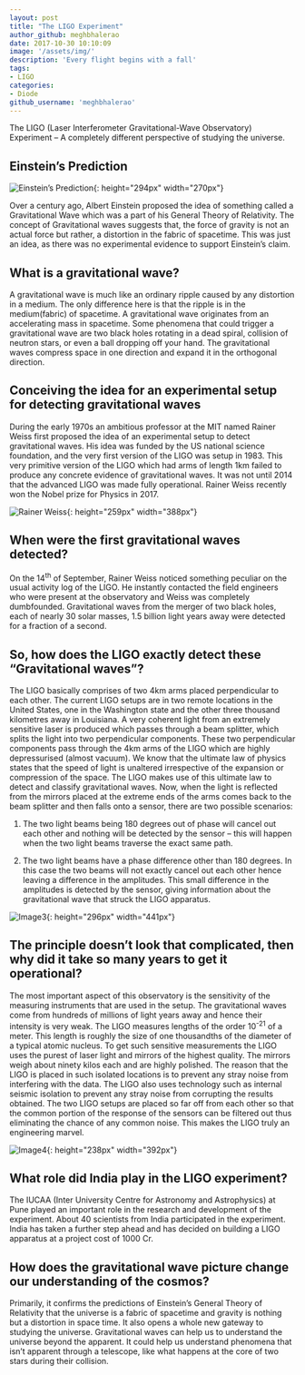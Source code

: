 ```yaml
---
layout: post
title: "The LIGO Experiment"
author_github: meghbhalerao
date: 2017-10-30 10:10:09
image: '/assets/img/'
description: 'Every flight begins with a fall'
tags:
- LIGO
categories:
- Diode
github_username: 'meghbhalerao'
---
```


The LIGO (Laser Interferometer Gravitational-Wave Observatory) Experiment – A completely different perspective of studying the universe.

## Einstein’s Prediction

![Einstein’s Prediction](/blog/assets/img/the-ligo-experiment/image1.jpeg){: height="294px" width="270px"}

Over a century ago, Albert Einstein proposed the idea of something called a Gravitational Wave which was a part of his General Theory of Relativity. The concept of Gravitational waves suggests that, the force of gravity is not an actual force but rather, a distortion in the fabric of spacetime. This was just an idea, as there was no experimental evidence to support Einstein’s claim.

## What is a gravitational wave?

A gravitational wave is much like an ordinary ripple caused by any distortion in a medium. The only difference here is that the ripple is in the medium(fabric) of spacetime. A gravitational wave originates from an accelerating mass in spacetime. Some phenomena that could trigger a gravitational wave are two black holes rotating in a dead spiral, collision of neutron stars, or even a ball dropping off your hand. The gravitational waves compress space in one direction and expand it in the orthogonal direction.

## Conceiving the idea for an experimental setup for detecting gravitational waves

During the early 1970s an ambitious professor at the MIT named Rainer Weiss first proposed the idea of an experimental setup to detect gravitational waves. His idea was funded by the US national science foundation, and the very first version of the LIGO was setup in 1983. This very primitive version of the LIGO which had arms of length 1km failed to produce any concrete evidence of gravitational waves. It was not until 2014 that the advanced LIGO was made fully operational. Rainer Weiss recently won the Nobel prize for Physics in 2017.

![Rainer Weiss](/blog/assets/img/the-ligo-experiment/image2.png){: height="259px" width="388px"}

## When were the first gravitational waves detected?

On the 14<sup>th</sup> of September, Rainer Weiss noticed something peculiar on the usual activity log of the LIGO. He instantly contacted the field engineers who were present at the observatory and Weiss was completely dumbfounded. Gravitational waves from the merger of two black holes, each of nearly 30 solar masses, 1.5 billion light years away were detected for a fraction of a second.

## So, how does the LIGO exactly detect these “Gravitational waves”?

The LIGO basically comprises of two 4km arms placed perpendicular to each other. The current LIGO setups are in two remote locations in the United States, one in the Washington state and the other three thousand kilometres away in Louisiana. A very coherent light from an extremely sensitive laser is produced which passes through a beam splitter, which splits the light into two perpendicular components. These two perpendicular components pass through the 4km arms of the LIGO which are highly depressurised (almost vacuum). We know that the ultimate law of physics states that the speed of light is unaltered irrespective of the expansion or compression of the space. The LIGO makes use of this ultimate law to detect and classify gravitational waves. Now, when the light is reflected from the mirrors placed at the extreme ends of the arms comes back to the beam splitter and then falls onto a sensor, there are two possible scenarios:

1. The two light beams being 180 degrees out of phase will cancel out each other and nothing will be detected by the sensor – this will happen when the two light beams traverse the exact same path.

2. The two light beams have a phase difference other than 180 degrees. In this case the two beams will not exactly cancel out each other hence leaving a difference in the amplitudes. This small difference in the amplitudes is detected by the sensor, giving information about the gravitational wave that struck the LIGO apparatus.

![Image3](/blog/assets/img/the-ligo-experiment/image3.jpeg){: height="296px" width="441px"}

## The principle doesn’t look that complicated, then why did it take so many years to get it operational?

The most important aspect of this observatory is the sensitivity of the measuring instruments that are used in the setup. The gravitational waves come from hundreds of millions of light years away and hence their intensity is very weak. The LIGO measures lengths of the order 10<sup>-21</sup> of a meter. This length is roughly the size of one thousandths of the diameter of a typical atomic nucleus. To get such sensitive measurements the LIGO uses the purest of laser light and mirrors of the highest quality. The mirrors weigh about ninety kilos each and are highly polished. The reason that the LIGO is placed in such isolated locations is to prevent any stray noise from interfering with the data. The LIGO also uses technology such as internal seismic isolation to prevent any stray noise from corrupting the results obtained. The two LIGO setups are placed so far off from each other so that the common portion of the response of the sensors can be filtered out thus eliminating the chance of any common noise. This makes the LIGO truly an engineering marvel.

![Image4](/blog/assets/img/the-ligo-experiment/image4.png){: height="238px" width="392px"}

## What role did India play in the LIGO experiment?

The IUCAA (Inter University Centre for Astronomy and Astrophysics) at Pune played an important role in the research and development of the experiment. About 40 scientists from India participated in the experiment. India has taken a further step ahead and has decided on building a LIGO apparatus at a project cost of 1000 Cr.

## How does the gravitational wave picture change our understanding of the cosmos?

Primarily, it confirms the predictions of Einstein’s General Theory of Relativity that the universe is a fabric of spacetime and gravity is nothing but a distortion in space time. It also opens a whole new gateway to studying the universe. Gravitational waves can help us to understand the universe beyond the apparent. It could help us understand phenomena that isn’t apparent through a telescope, like what happens at the core of two stars during their collision.